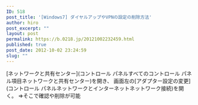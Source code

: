 ```yaml
---
ID: 518
post_title: '[Windows7] ダイヤルアップやVPNの設定の削除方法'
author: hiro
post_excerpt: ""
layout: post
permalink: https://b.0218.jp/20121002232459.html
published: true
post_date: 2012-10-02 23:24:59
slug: ""
---
```

[ネットワークと共有センター](コントロール パネルすべてのコントロール パネル項目ネットワークと共有センター)を開き、
画面左の[アダプター設定の変更](コントロール パネルネットワークとインターネットネットワーク接続)を開く。
⇒そこで確認や削除が可能